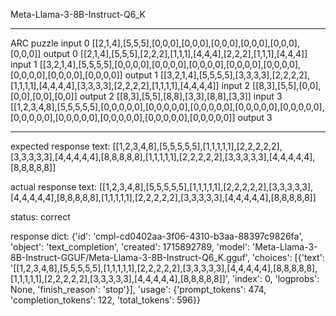 Meta-Llama-3-8B-Instruct-Q6_K

---

ARC puzzle
input 0
[[2,1,4],[5,5,5],[0,0,0],[0,0,0],[0,0,0],[0,0,0],[0,0,0],[0,0,0]]
output 0
[[2,1,4],[5,5,5],[2,2,2],[1,1,1],[4,4,4],[2,2,2],[1,1,1],[4,4,4]]
input 1
[[3,2,1,4],[5,5,5,5],[0,0,0,0],[0,0,0,0],[0,0,0,0],[0,0,0,0],[0,0,0,0],[0,0,0,0],[0,0,0,0],[0,0,0,0]]
output 1
[[3,2,1,4],[5,5,5,5],[3,3,3,3],[2,2,2,2],[1,1,1,1],[4,4,4,4],[3,3,3,3],[2,2,2,2],[1,1,1,1],[4,4,4,4]]
input 2
[[8,3],[5,5],[0,0],[0,0],[0,0],[0,0]]
output 2
[[8,3],[5,5],[8,8],[3,3],[8,8],[3,3]]
input 3
[[1,2,3,4,8],[5,5,5,5,5],[0,0,0,0,0],[0,0,0,0,0],[0,0,0,0,0],[0,0,0,0,0],[0,0,0,0,0],[0,0,0,0,0],[0,0,0,0,0],[0,0,0,0,0],[0,0,0,0,0],[0,0,0,0,0]]
output 3

---

expected response text:
[[1,2,3,4,8],[5,5,5,5,5],[1,1,1,1,1],[2,2,2,2,2],[3,3,3,3,3],[4,4,4,4,4],[8,8,8,8,8],[1,1,1,1,1],[2,2,2,2,2],[3,3,3,3,3],[4,4,4,4,4],[8,8,8,8,8]]

actual response text:
[[1,2,3,4,8],[5,5,5,5,5],[1,1,1,1,1],[2,2,2,2,2],[3,3,3,3,3],[4,4,4,4,4],[8,8,8,8,8],[1,1,1,1,1],[2,2,2,2,2],[3,3,3,3,3],[4,4,4,4,4],[8,8,8,8,8]]

status: correct

response dict:
{'id': 'cmpl-cd0402aa-3f06-4310-b3aa-88397c9826fa', 'object': 'text_completion', 'created': 1715892789, 'model': 'Meta-Llama-3-8B-Instruct-GGUF/Meta-Llama-3-8B-Instruct-Q6_K.gguf', 'choices': [{'text': '[[1,2,3,4,8],[5,5,5,5,5],[1,1,1,1,1],[2,2,2,2,2],[3,3,3,3,3],[4,4,4,4,4],[8,8,8,8,8],[1,1,1,1,1],[2,2,2,2,2],[3,3,3,3,3],[4,4,4,4,4],[8,8,8,8,8]]', 'index': 0, 'logprobs': None, 'finish_reason': 'stop'}], 'usage': {'prompt_tokens': 474, 'completion_tokens': 122, 'total_tokens': 596}}

